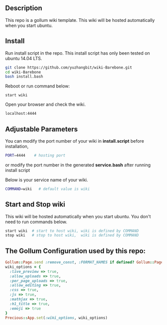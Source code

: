 ## Description
This repo is a gollum wiki template. This wiki will be hosted automatically when you start ubuntu. 
## Install  
Run install script in the repo. This install script has only been tested on ubuntu 14.04 LTS.

```bash
git clone https://github.com/yuzhangbit/wiki-Barebone.git
cd wiki-Barebone  
bash install.bash  
```    

Reboot or run command below:
```
start wiki
```
Open your browser and check the wiki.
```bash
localhost:4444
```



## Adjustable Parameters
You can modify the port number of your wiki in **install.script** before installation,
```bash
PORT=4444    # hosting port 
```
or modify the port number in the generated **service.bash** after running install script 

Below is your service name of your wiki.
```bash
COMMAND=wiki   # default value is wiki
```

## Start and Stop wiki 
This wiki will be hosted automatically when you start ubuntu. You don't need to run commands below. 
```bash
start wiki  # start to host wiki, wiki is defined by COMMAND
stop wiki   # stop to host wiki,  wiki is defined by COMMAND
```
## The Gollum Configuration used by this repo:
```ruby
Gollum::Page.send :remove_const, :FORMAT_NAMES if defined? Gollum::Page::FORMAT_NAMES
wiki_options = {
  :live_preview => true,
  :allow_uploads => true,
  :per_page_uploads => true,
  :allow_editing => true,
  :css => true,
  :js => true,
  :mathjax => true,
  :h1_title => true,
  :emoji => true
}
Precious::App.set(:wiki_options, wiki_options)
```
